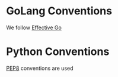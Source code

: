 # GoLang Conventions

We follow [Effective Go](https://go.dev/doc/effective_go)


# Python Conventions

[PEP8](https://peps.python.org/pep-0008/) conventions are used